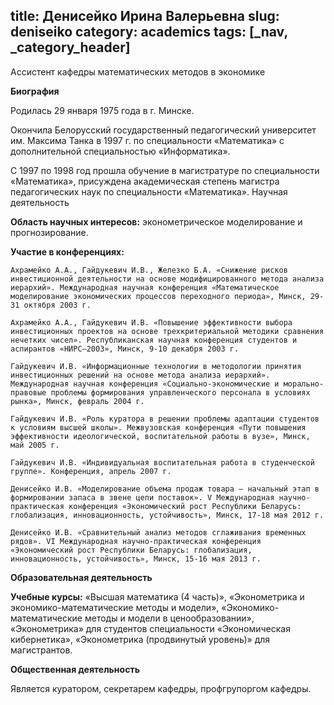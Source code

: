 title: Денисейко Ирина Валерьевна
slug: deniseiko
category: academics
tags: [_nav, _category_header]
---

Ассистент кафедры математических методов в экономике

__Биография__

Родилась 29 января 1975 года в г. Минске.

Окончила Белорусский государственный педагогический университет им. Максима Танка в 1997 г. по специальности «Математика» с дополнительной специальностью «Информатика».

С 1997 по 1998 год прошла обучение в магистратуре по специальности «Математика», присуждена академическая степень магистра педагогических наук по специальности «Математика».
Научная деятельность

__Область научных интересов:__ эконометрическое моделирование и прогнозирование.

__Участие в конференциях:__


    Ахрамейко А.А., Гайдукевич И.В., Железко Б.А. «Снижение рисков инвестиционной деятельности на основе модифицированного метода анализа иерархий». Международная научная конференция «Математическое моделирование экономических процессов переходного периода», Минск, 29-31 октября 2003 г.

    Ахрамейко А.А., Гайдукевич И.В. «Повышение эффективности выбора инвестиционных проектов на основе трехкритериальной методики сравнения нечетких чисел». Республиканская научная конференция студентов и аспирантов «НИРС–2003», Минск, 9-10 декабря 2003 г.

    Гайдукевич И.В. «Информационные технологии в методологии принятия инвестиционных решений на основе метода анализа иерархий». Международная научная конференция «Социально-экономические и морально-правовые проблемы формирования управленческого персонала в условиях рынка», Минск, февраль 2004 г.

    Гайдукевич И.В. «Роль куратора в решении проблемы адаптации студентов к условиям высшей школы». Межвузовская конференция «Пути повышения эффективности идеологической, воспитательной работы в вузе», Минск, май 2005 г.

    Гайдукевич И.В. «Индивидуальная воспитательная работа в студенческой группе». Конференция, апрель 2007 г.

    Денисейко И.В. «Моделирование объема продаж товара – начальный этап в формировании запаса в звене цепи поставок». V Международная научно-практическая конференция «Экономический рост Республики Беларусь: глобализация, инновационность, устойчивость», Минск, 17-18 мая 2012 г.

    Денисейко И.В. «Сравнительный анализ методов сглаживания временных рядов». VI Международная научно-практическая конференция «Экономический рост Республики Беларусь: глобализация, инновационность, устойчивость», Минск, 15-16 мая 2013 г.

__Образовательная деятельность__

__Учебные курсы:__ «Высшая математика (4 часть)», «Эконометрика и экономико-математические методы и модели», «Экономико-математические методы и модели в ценообразовании», «Эконометрика» для студентов специальности «Экономическая кибернетика», «Эконометрика (продвинутый уровень)» для магистрантов.

__Общественная деятельность__

Является куратором, секретарем кафедры, профгрупоргом кафедры.
